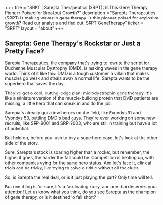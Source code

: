 +++
title = "SRPT |  Sarepta Therapeutics (SRPT):  Is This Gene Therapy Pioneer Poised for Breakout Growth?"
description = "Sarepta Therapeutics (SRPT) is making waves in gene therapy.  Is this pioneer poised for explosive growth? Read our analysis and find out. SRPT GeneTherapy"
ticker = "SRPT"
layout = "about"
+++

        


## Sarepta: Gene Therapy's Rockstar or Just a Pretty Face?

Sarepta Therapeutics, the company that's trying to rewrite the script for Duchenne Muscular Dystrophy (DMD), is making waves in the gene therapy world. Think of it like this: DMD is a tough customer, a villain that makes muscles go weak and steals away a normal life. Sarepta wants to be the superhero that saves the day. 

They've got a cool, cutting-edge plan: microdystrophin gene therapy. It's like a miniature version of the muscle-building protein that DMD patients are missing, a little hero that can sneak in and do the job. 

Sarepta's already got a few heroes on the field, like Exondys 51 and Vyondys 53, battling DMD's bad guys. They're even working on some new recruits, like SRP-9001 and SRP-9003, who are still in training but have a lot of potential.

But hold on, before you rush to buy a superhero cape, let's look at the other side of the story. 

Sure, Sarepta's stock is soaring higher than a rocket, but remember, the higher it goes, the harder the fall could be. Competition is heating up, with other companies vying for the same hero status. And let's face it, clinical trials can be tricky, like trying to solve a riddle without all the clues.

So, is Sarepta the real deal, or is it just playing the part? Only time will tell. 

But one thing is for sure, it's a fascinating story, and one that deserves your attention! Let us know what you think, do you see Sarepta as the champion of gene therapy, or is it destined to fall short? 

        